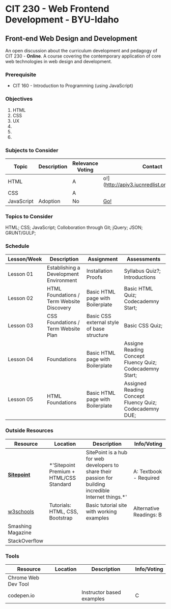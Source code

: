 # CIT 230 - Web Frontend Development - BYU-Idaho
## Front-end Web Design and Development
An open discussion about the curriculum development and pedagogy of CIT 230 - __Online__. A course covering the contemporary application of core web technologies in web design and development.
### Prerequisite 
* CIT 160 - Introduction to Programming (using JavaScript)
### Objectives
1. HTML
2. CSS
3. UX
4.
5.
6. 

### Subjects to Consider

| Topic | Description | Relevance Voting | Contact |
|---|---|---|---|
| HTML |  | A | o!](http://apiv3.iucnredlist.org/api/v3/docs) |
| CSS |  | A |  |
| JavaScript | Adoption | No | [Go!](https://userguide.rescuegroups.org/display/APIDG/API+Developers+Guide+Home) |




### Topics to Consider
HTML; CSS; JavaScript; Colloboration through Git; jQuery; JSON; GRUNT/GULP; 


### Schedule

| Lesson/Week | Description | Assignment | Assessments |
|---|---|---|---|
| Lesson 01 | Establishing a Development Environment | Installation Proofs | Syllabus Quiz?; Introductions |
| Lesson 02 | HTML Foundations / Term Website Discovery | Basic HTML page with Boilerplate | Basic HTML Quiz; Codecademny Start;  |
| Lesson 03 | CSS Foundations / Term Website Plan | Basic CSS external style of base structure | Basic CSS Quiz; |
| Lesson 04 |  Foundations | Basic HTML page with Boilerplate | Assigne Reading Concept Fluency Quiz; Codecademny Start;  |
| Lesson 05 | HTML Foundations | Basic HTML page with Boilerplate | Assigned Reading Concept Fluency Quiz; Codecademny DUE;  |

### Outside Resources
| Resource | Location | Description | Info/Voting |
|---|---|---|---|
| __[Sitepoint](https://www.sitepoint.com/premium/paths/build-a-website)__ | *'Sitepoint Premium + HTML/CSS Standard | SitePoint is a hub for web developers to share their passion for building incredible Internet things.*'  | A: Textbook - Required |
| [w3schools](https://w3schools.com) | Tutorials: HTML, CSS, Bootstrap | Basic tutorial site with working examples | Alternative Readings: B |
| Smashing Magazine | | | |
| StackOverflow | | | |

### Tools
| Resource | Location | Description | Info/Voting |
|---|---|---|---|
| Chrome Web Dev Tool | | |
| codepen.io | | Instructor based examples | C |
